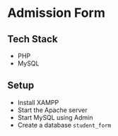 # Admission Form

## Tech Stack

* PHP
* MySQL

## Setup

* Install XAMPP
* Start the Apache server
* Start MySQL using Admin
* Create a database `student_form`
